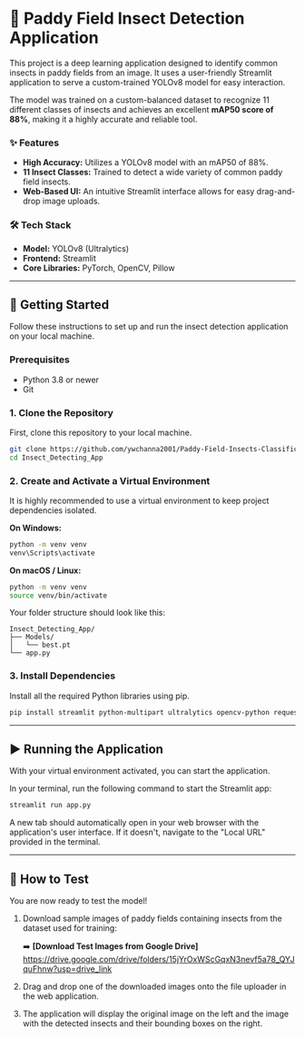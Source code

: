 # 🌾 Paddy Field Insect Detection Application

This project is a deep learning application designed to identify common insects in paddy fields from an image. It uses a user-friendly Streamlit application to serve a custom-trained YOLOv8 model for easy interaction.

The model was trained on a custom-balanced dataset to recognize 11 different classes of insects and achieves an excellent **mAP50 score of 88%**, making it a highly accurate and reliable tool.

### ✨ Features
- **High Accuracy:** Utilizes a YOLOv8 model with an mAP50 of 88%.
- **11 Insect Classes:** Trained to detect a wide variety of common paddy field insects.
- **Web-Based UI:** An intuitive Streamlit interface allows for easy drag-and-drop image uploads.

### 🛠️ Tech Stack
- **Model:** YOLOv8 (Ultralytics)
- **Frontend:** Streamlit
- **Core Libraries:** PyTorch, OpenCV, Pillow

---

## 🚀 Getting Started

Follow these instructions to set up and run the insect detection application on your local machine.

### Prerequisites
- Python 3.8 or newer
- Git

### 1. Clone the Repository
First, clone this repository to your local machine.
```bash
git clone https://github.com/ywchanna2001/Paddy-Field-Insects-Classification.git
cd Insect_Detecting_App
```

### 2. Create and Activate a Virtual Environment
It is highly recommended to use a virtual environment to keep project dependencies isolated.

**On Windows:**
```bash
python -m venv venv
venv\Scripts\activate
```

**On macOS / Linux:**
```bash
python -m venv venv
source venv/bin/activate
```


Your folder structure should look like this:
```
Insect_Detecting_App/
├── Models/
│   └── best.pt
└── app.py
```

### 3. Install Dependencies
Install all the required Python libraries using pip.
```bash
pip install streamlit python-multipart ultralytics opencv-python requests Pillow
```

---

## ▶️ Running the Application

With your virtual environment activated, you can start the application.

In your terminal, run the following command to start the Streamlit app:
```bash
streamlit run app.py
```
A new tab should automatically open in your web browser with the application's user interface. If it doesn't, navigate to the "Local URL" provided in the terminal.

---

## 🧪 How to Test

You are now ready to test the model!

1.  Download sample images of paddy fields containing insects from the dataset used for training:

    ➡️ **[Download Test Images from Google Drive]**<br>
    https://drive.google.com/drive/folders/15jYrOxWScGqxN3nevf5a78_QYJquFhnw?usp=drive_link

2.  Drag and drop one of the downloaded images onto the file uploader in the web application.
3.  The application will display the original image on the left and the image with the detected insects and their bounding boxes on the right.
